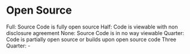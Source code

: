 # Open Source

Full: Source Code is fully open source
Half: Code is viewable with non disclosure agreement
None: Source Code is in no way viewable
Quarter: Code is partially open source or builds upon open source code
Three Quarter: -